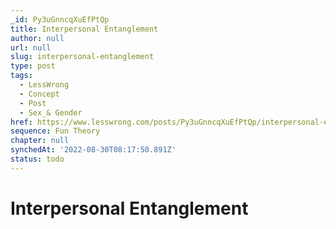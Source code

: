 ```yaml
---
_id: Py3uGnncqXuEfPtQp
title: Interpersonal Entanglement
author: null
url: null
slug: interpersonal-entanglement
type: post
tags:
  - LessWrong
  - Concept
  - Post
  - Sex_& Gender
href: https://www.lesswrong.com/posts/Py3uGnncqXuEfPtQp/interpersonal-entanglement
sequence: Fun Theory
chapter: null
synchedAt: '2022-08-30T08:17:50.891Z'
status: todo
---
```


# Interpersonal Entanglement
